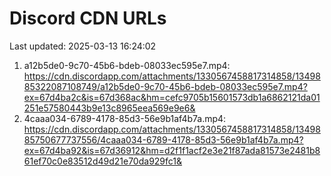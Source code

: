 # Discord CDN URLs
Last updated: 2025-03-13 16:24:02

1. a12b5de0-9c70-45b6-bdeb-08033ec595e7.mp4: https://cdn.discordapp.com/attachments/1330567458817314858/1349885322087108749/a12b5de0-9c70-45b6-bdeb-08033ec595e7.mp4?ex=67d4ba2c&is=67d368ac&hm=cefc9705b15601573db1a6862121da01251e57580443b9e13c8965eea569e9e6&
2. 4caaa034-6789-4178-85d3-56e9b1af4b7a.mp4: https://cdn.discordapp.com/attachments/1330567458817314858/1349885750677737556/4caaa034-6789-4178-85d3-56e9b1af4b7a.mp4?ex=67d4ba92&is=67d36912&hm=d2f1f1acf2e3e21f87ada81573e2481b861ef70c0e83512d49d21e70da929fc1&
